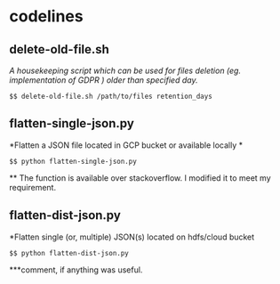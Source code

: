 # codelines

## delete-old-file.sh


*A housekeeping script which can be used for files deletion (eg. implementation of GDPR ) older than specified day.*

    $$ delete-old-file.sh /path/to/files retention_days


## flatten-single-json.py


*Flatten a JSON file located in GCP bucket or available locally *

    $$ python flatten-single-json.py

** The function is available over stackoverflow. I modified it to meet my requirement. 



## flatten-dist-json.py

*Flatten single (or, multiple) JSON(s) located on hdfs/cloud bucket
     
    $$ python flatten-dist-json.py





***comment, if anything was useful. 
